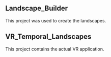## Landscape_Builder

This project was used to create the landscapes.

## VR_Temporal_Landscapes

This project contains the actual VR application.
